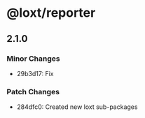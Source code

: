 # @loxt/reporter

## 2.1.0

### Minor Changes

- 29b3d17: Fix

### Patch Changes

- 284dfc0: Created new loxt sub-packages
